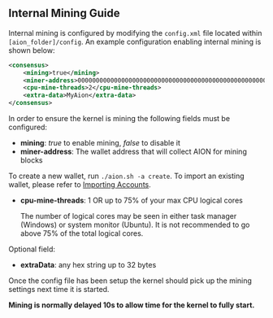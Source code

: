 ## Internal Mining Guide

Internal mining is configured by modifying the `config.xml` file located within `[aion_folder]/config`.
An example configuration enabling internal mining is shown below:

```xml
<consensus>
    <mining>true</mining>
    <miner-address>0000000000000000000000000000000000000000000000000000000000000111</miner-address>
    <cpu-mine-threads>2</cpu-mine-threads>
    <extra-data>MyAion</extra-data>
</consensus>
```
In order to ensure the kernel is mining the following fields must be configured:
* **mining**: _true_ to enable mining, _false_ to disable it
* **miner-address**: The wallet address that will collect AION for mining blocks

To create a new wallet, run `./aion.sh -a create`. To import an existing wallet, please refer to [Importing Accounts](https://github.com/aionnetwork/aion/wiki/Importing-Accounts).
* **cpu-mine-threads**: 1 OR up to 75% of your max CPU logical cores

    The number of logical cores may be seen in either task manager (Windows) or system monitor (Ubuntu). It is not recommended to go above 75% of the total logical cores.

Optional field:
* **extraData**: any hex string up to 32 bytes

Once the config file has been setup the kernel should pick up the mining settings next time it is started.

**Mining is normally delayed 10s to allow time for the kernel to fully start.**
